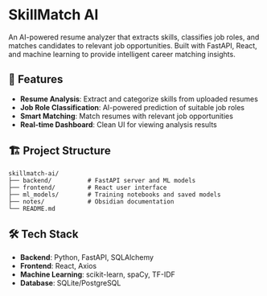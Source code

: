 # SkillMatch AI

An AI-powered resume analyzer that extracts skills, classifies job roles, and matches candidates to relevant job opportunities. Built with FastAPI, React, and machine learning to provide intelligent career matching insights.

## 🚀 Features

- **Resume Analysis**: Extract and categorize skills from uploaded resumes
- **Job Role Classification**: AI-powered prediction of suitable job roles
- **Smart Matching**: Match resumes with relevant job opportunities
- **Real-time Dashboard**: Clean UI for viewing analysis results

## 🏗️ Project Structure

```
skillmatch-ai/
├── backend/          # FastAPI server and ML models
├── frontend/         # React user interface
├── ml_models/        # Training notebooks and saved models
├── notes/            # Obsidian documentation
└── README.md
```

## 🛠️ Tech Stack

- **Backend**: Python, FastAPI, SQLAlchemy
- **Frontend**: React, Axios
- **Machine Learning**: scikit-learn, spaCy, TF-IDF
- **Database**: SQLite/PostgreSQL
